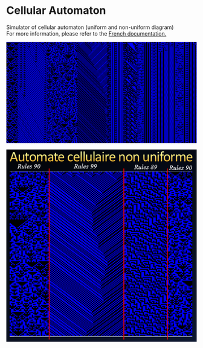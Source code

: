 # Cellular Automaton
Simulator of cellular automaton (uniform and non-uniform diagram)<br/>
For more information, please refer to the <a href="https://github.com/alexandreauda/CellularAutomaton/blob/master/Rapport.pdf">French documentation.</a><br/>

<img src = "https://github.com/alexandreauda/CellularAutomaton/blob/master/ExportSimulation/NonUniformSimulationPresentation.png" title = "Non-uniform diagram of cellular automaton" alt = "Non-uniform diagram of cellular automaton"><br/>

<img align="center" src = "https://github.com/alexandreauda/CellularAutomaton/blob/master/ExportSimulation/NonUniformSimulationPresentation2.png" title = "Non-uniform diagram of cellular automaton" alt = "Non-uniform diagram of cellular automaton">
